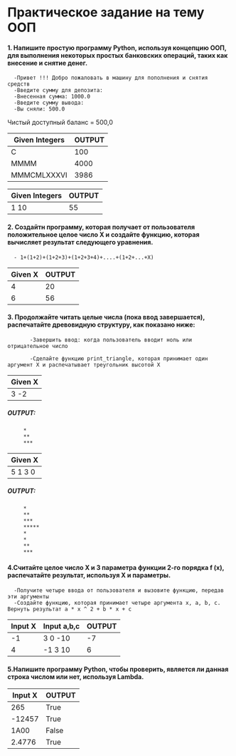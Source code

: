 # Практическое задание на тему ООП

#### 1. Напишите простую программу Python, используя концепцию ООП, для выполнения некоторых простых банковских операций, таких как внесение и снятие денег.

      -Привет !!! Добро пожаловать в машину для пополнения и снятия средств
      -Введите сумму для депозита:
      -Внесенная сумма: 1000.0
      -Введите сумму вывода:
      -Вы сняли: 500.0

 Чистый доступный баланс = 500,0

| Given Integers | OUTPUT |
|   ---   |   ---  |
| C | 100 |
| MMMM | 4000 |
| MMMCMLXXXVI | 3986 |


| Given Integers | OUTPUT |
|   ---   |   ---  |
| 1   10 | 55 |


#### 2. Создайтн программу, которая получает от пользователя положительное целое число X и создайте функцию, которая вычисляет результат следующего уравнения.
      - 1+(1+2)+(1+2+3)+(1+2+3+4)+....+(1+2+...+X)

| Given X | OUTPUT |
|   ---   | --- |
| 4 | 20 |
| 6 | 56 |
                    

#### 3. Продолжайте читать целые числа (пока ввод завершается), распечатайте древовидную структуру, как показано ниже:

           -Завершить ввод: когда пользователь вводит ноль или отрицательное число

           -Сделайте функцию print_triangle, которая принимает один аргумент X и распечатывает треугольник высотой X


| Given X |
|   ---   |
| 3 -2 |
##### OUTPUT:
         *
         **
         ***

| Given X |
|   ---   |
| 5 1 3 0 |
##### OUTPUT:
         *
         **
         ***
         *****
         *
         *
         **
         ***



#### 4.Считайте целое число X и 3 параметра функции 2-го порядка f (x), распечатайте результат, используя X и параметры.
      -Получите четыре ввода от пользователя и вызовите функцию, передав эти аргументы
      -Создайте функцию, которая принимает четыре аргумента x, a, b, c. Вернуть результат a * x ^ 2 + b * x + c

| Input X | Input a,b,c | OUTPUT |
|   ---   |   ---  | --- |
| -1 | 3 0 -10 | -7 |
| 4 | -1 3 10 | 6 |

#### 5.Напишите программу Python, чтобы проверить, является ли данная строка числом или нет, используя Lambda.
      
| Input X | OUTPUT |
|   ---   | --- |
| 265 | True |
| -12457 | True |
| 1A00 | False |
| 2.4776 | True |

